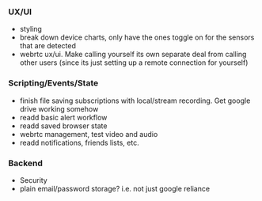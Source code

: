 ### UX/UI
- styling
- break down device charts, only have the ones toggle on for the sensors that are detected
- webrtc ux/ui. Make calling yourself its own separate deal from calling other users (since its just setting up a remote connection for yourself)

### Scripting/Events/State

- finish file saving subscriptions with local/stream recording. Get google drive working somehow
- readd basic alert workflow
- readd saved browser state
- webrtc management, test video and audio
- readd notifications, friends lists, etc.

### Backend

- Security
- plain email/password storage? i.e. not just google reliance